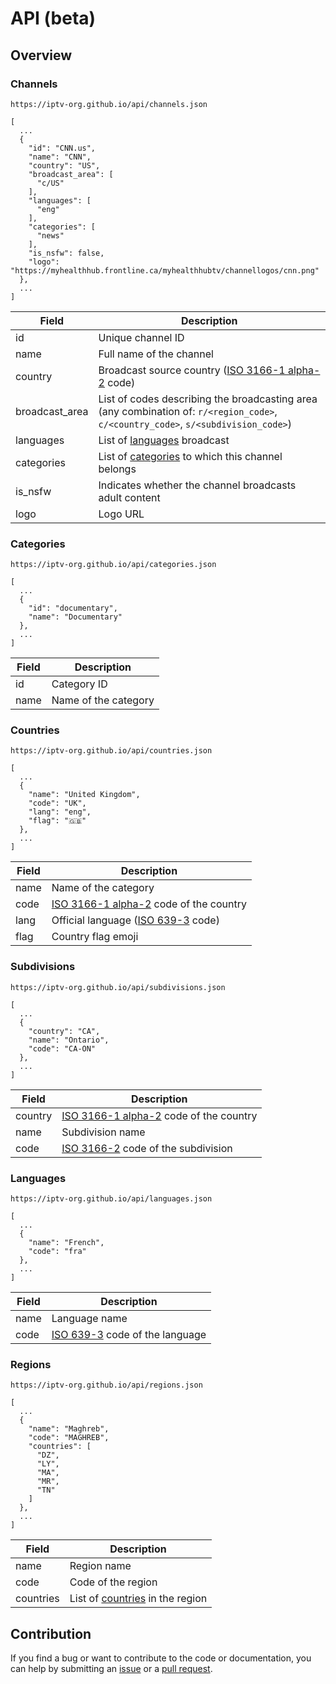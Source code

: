 # API (beta)

## Overview

### Channels

```
https://iptv-org.github.io/api/channels.json
```

```
[
  ...
  {
    "id": "CNN.us",
    "name": "CNN",
    "country": "US",
    "broadcast_area": [
      "c/US"
    ],
    "languages": [
      "eng"
    ],
    "categories": [
      "news"
    ],
    "is_nsfw": false,
    "logo": "https://myhealthhub.frontline.ca/myhealthhubtv/channellogos/cnn.png"
  },
  ...
]
```

| Field          | Description                                                                                                                        |
| -------------- | ---------------------------------------------------------------------------------------------------------------------------------- |
| id             | Unique channel ID                                                                                                                  |
| name           | Full name of the channel                                                                                                           |
| country        | Broadcast source country ([ISO 3166-1 alpha-2](https://en.wikipedia.org/wiki/ISO_3166-1_alpha-2) code)                             |
| broadcast_area | List of codes describing the broadcasting area (any combination of: `r/<region_code>`, `c/<country_code>`, `s/<subdivision_code>`) |
| languages      | List of [languages](#languages) broadcast                                                                                          |
| categories     | List of [categories](#categories) to which this channel belongs                                                                    |
| is_nsfw        | Indicates whether the channel broadcasts adult content                                                                             |
| logo           | Logo URL                                                                                                                           |

### Categories

```
https://iptv-org.github.io/api/categories.json
```

```
[
  ...
  {
    "id": "documentary",
    "name": "Documentary"
  },
  ...
]
```

| Field | Description          |
| ----- | -------------------- |
| id    | Category ID          |
| name  | Name of the category |

### Countries

```
https://iptv-org.github.io/api/countries.json
```

```
[
  ...
  {
    "name": "United Kingdom",
    "code": "UK",
    "lang": "eng",
    "flag": "🇬🇧"
  },
  ...
]
```

| Field | Description                                                                                |
| ----- | ------------------------------------------------------------------------------------------ |
| name  | Name of the category                                                                       |
| code  | [ISO 3166-1 alpha-2](https://en.wikipedia.org/wiki/ISO_3166-1_alpha-2) code of the country |
| lang  | Official language ([ISO 639-3](https://en.wikipedia.org/wiki/ISO_639-3) code)              |
| flag  | Country flag emoji                                                                         |

### Subdivisions

```
https://iptv-org.github.io/api/subdivisions.json
```

```
[
  ...
  {
    "country": "CA",
    "name": "Ontario",
    "code": "CA-ON"
  },
  ...
]
```

| Field   | Description                                                                                |
| ------- | ------------------------------------------------------------------------------------------ |
| country | [ISO 3166-1 alpha-2](https://en.wikipedia.org/wiki/ISO_3166-1_alpha-2) code of the country |
| name    | Subdivision name                                                                           |
| code    | [ISO 3166-2](https://en.wikipedia.org/wiki/ISO_3166-1_alpha-2) code of the subdivision     |

### Languages

```
https://iptv-org.github.io/api/languages.json
```

```
[
  ...
  {
    "name": "French",
    "code": "fra"
  },
  ...
]
```

| Field | Description                                                               |
| ----- | ------------------------------------------------------------------------- |
| name  | Language name                                                             |
| code  | [ISO 639-3](https://en.wikipedia.org/wiki/ISO_639-3) code of the language |

### Regions

```
https://iptv-org.github.io/api/regions.json
```

```
[
  ...
  {
    "name": "Maghreb",
    "code": "MAGHREB",
    "countries": [
      "DZ",
      "LY",
      "MA",
      "MR",
      "TN"
    ]
  },
  ...
]
```

| Field     | Description                                   |
| --------- | --------------------------------------------- |
| name      | Region name                                   |
| code      | Code of the region                            |
| countries | List of [countries](#countries) in the region |

## Contribution

If you find a bug or want to contribute to the code or documentation, you can help by submitting an [issue](https://github.com/iptv-org/api/issues) or a [pull request](https://github.com/iptv-org/api/pulls).

